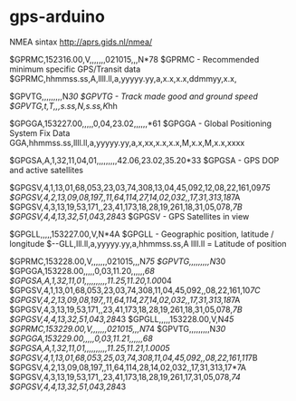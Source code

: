 # gps-arduino

NMEA  sintax http://aprs.gids.nl/nmea/

$GPRMC,152316.00,V,,,,,,,021015,,,N*78
$GPRMC - Recommended minimum specific GPS/Transit data
$GPRMC,hhmmss.ss,A,llll.ll,a,yyyyy.yy,a,x.x,x.x,ddmmyy,x.x,

$GPVTG,,,,,,,,,N*30
$GPVTG - Track made good and ground speed
$GPVTG,t,T,,,s.ss,N,s.ss,K*hh

$GPGGA,153227.00,,,,,0,04,23.02,,,,,,*61
$GPGGA - Global Positioning System Fix Data
GGA,hhmmss.ss,llll.ll,a,yyyyy.yy,a,x,xx,x.x,x.x,M,x.x,M,x.x,xxxx

$GPGSA,A,1,32,11,04,01,,,,,,,,,42.06,23.02,35.20*33
$GPGSA - GPS DOP and active satellites

$GPGSV,4,1,13,01,68,053,23,03,74,308,13,04,45,092,12,08,22,161,09*75
$GPGSV,4,2,13,09,08,197,,11,64,114,27,14,02,032,,17,31,313,18*7A
$GPGSV,4,3,13,19,53,171,,23,41,173,18,28,19,261,18,31,05,078,*7B
$GPGSV,4,4,13,32,51,043,28*43
$GPGSV - GPS Satellites in view

$GPGLL,,,,,153227.00,V,N*4A
$GPGLL - Geographic position, latitude / longitude
$--GLL,lll.ll,a,yyyyy.yy,a,hhmmss.ss,A llll.ll = Latitude of position

$GPRMC,153228.00,V,,,,,,,021015,,,N*75
$GPVTG,,,,,,,,,N*30
$GPGGA,153228.00,,,,,0,03,11.20,,,,,,*68
$GPGSA,A,1,32,11,01,,,,,,,,,,11.25,11.20,1.00*04
$GPGSV,4,1,13,01,68,053,23,03,74,308,11,04,45,092,,08,22,161,10*7C
$GPGSV,4,2,13,09,08,197,,11,64,114,27,14,02,032,,17,31,313,18*7A
$GPGSV,4,3,13,19,53,171,,23,41,173,18,28,19,261,18,31,05,078,*7B
$GPGSV,4,4,13,32,51,043,28*43
$GPGLL,,,,,153228.00,V,N*45
$GPRMC,153229.00,V,,,,,,,021015,,,N*74
$GPVTG,,,,,,,,,N*30
$GPGGA,153229.00,,,,,0,03,11.21,,,,,,*68
$GPGSA,A,1,32,11,01,,,,,,,,,,11.25,11.21,1.00*05
$GPGSV,4,1,13,01,68,053,25,03,74,308,11,04,45,092,,08,22,161,11*7B
$GPGSV,4,2,13,09,08,197,,11,64,114,28,14,02,032,,17,31,313,17*7A
$GPGSV,4,3,13,19,53,171,,23,41,173,18,28,19,261,17,31,05,078,*74
$GPGSV,4,4,13,32,51,043,28*43
